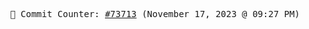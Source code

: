 <p align="center">
    <samp>
        📮 Commit Counter: <a href="https://github.com/Javascript-void0/Javascript-void0/commits/main">#73713</a> (November 17, 2023 @ 09:27 PM)
    </samp>
</p>